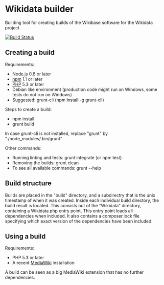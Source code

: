 # Wikidata builder

Building tool for creating builds of the Wikibase software for the Wikidata project.

[![Build Status](https://travis-ci.org/JeroenDeDauw/Wikidata.png?branch=master)](https://travis-ci.org/JeroenDeDauw/Wikidata)

## Creating a build

Requirements:

* [Node.js](http://nodejs.org/) 0.8 or later
* [npm](https://npmjs.org/) 1.1 or later
* [PHP](http://php.net/) 5.3 or later
* Debian like environment (production code might run on Windows, some tests do not run on Windows)
* Suggested: grunt-cli (npm install -g grunt-cli)

Steps to create a build:

* npm install
* grunt build

In case grunt-cli is not installed, replace "grunt" by "./node_modules/.bin/grunt"

Other commands:

* Running linting and tests: grunt integrate (or npm test)
* Removing the builds: grunt clean
* To see all available commands: grunt --help

## Build structure

Builds are placed in the "build" directory, and a subdirectry that is the unix
timestamp of when it was created. Inside each individual build directory, the
build result is located. This consists out of the "Wikidata" directory, containing
a Wikidata.php entry point. This entry point loads all dependencies when included.
It also contains a composer.lock file specifying which exact version of the
dependencies have been included.

## Using a build

Requirements:

* PHP 5.3 or later
* A recent [MediaWiki](https://mediawiki.org/) installation

A build can be seen as a big MediaWiki extension that has no further dependencies.
